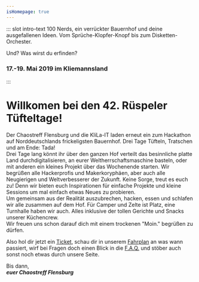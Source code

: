 ```yaml
---
isHomepage: true
---
```


::: slot intro-text
100 Nerds, ein verrückter Bauernhof und deine ausgefallenen Ideen. Vom Sprüche-Klopfer-Knopf bis zum Disketten-Orchester.   
   
Und? Was wirst du erfinden?
### 17.-19. Mai 2019 im Kliemannsland
:::


# Willkomen bei den 42. Rüspeler Tüfteltage!

Der Chaostreff Flensburg und die KliLa-IT laden erneut ein zum Hackathon auf Norddeutschlands frickeligsten Bauernhof. Drei Tage Tüfteln, Tratschen und am Ende: Tada!   
Drei Tage lang könnt ihr über den ganzen Hof verteilt das besinnliche platte Land durchdigitalisieren, an eurer Weltherrschaftsmaschine basteln, oder mit anderen ein kleines Projekt über das Wochenende starten. Wir begrüßen alle Hackerprofis und Makerkoryphäen, aber auch alle Neugierigen und Weltverbesserer der Zukunft. Keine Sorge, treut es euch zu! Denn wir bieten euch Inspirationen für einfache Projekte und kleine Sessions um mal einfach etwas Neues zu probieren.   
Um gemeinsam aus der Realität auszubrechen, hacken, essen und schlafen wir alle zusammen auf dem Hof. Für Camper und Zelte ist Platz, eine Turnhalle haben wir auch. Alles inklusive der tollen Gerichte und Snacks unserer Küchencrew.   
Wir freuen uns schon darauf dich mit einem trockenen "Moin." begrüßen zu dürfen.   
   
Also hol dir jetzt ein [Ticket](/tickets.html), schau dir in unserem [Fahrplan](/fahrplan.html) an was wann passiert, wirf bei Fragen doch einen Blick in die [F.A.Q.](/faq.html) und stöber auch sonst noch etwas durch unsere Seite.   
   
Bis dann,   
***euer Chaostreff Flensburg***
